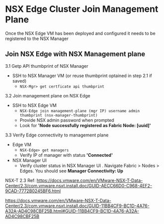 # NSX Edge Cluster Join Management Plane

Once the NSX Edge VM has been deployed and configured it needs to be registered to the NSX Manager

## Join NSX Edge with NSX Management plane

3.1 Getp API thumbprint of NSX Manager
  * SSH to NSX Manager VM (or reuse thumbprint optained in step 2.1 if saved)
    * `NSX-Mgr> get certficate api thumbprint`

3.2 Join management plane on NSX Edge
  * SSH to NSX Edge VM
    * `NSX-Edge join management-plane (mgr IP) username admin thumbprint (nsx-manager-thumbprint)`
    * Provide NSX admin password when prompted
    * Look for **'Node successfully registered as Fabric Node: [uuid]'**

3.3 Verify Edge connectivity to management plane
  * Edge VM
    * `NSX-Edge> get managers`
    * Verify IP of manager with status **'Connected'**
  * NSX Manager UI
    * Verify cluster status in NSX Manager UI . Navigate Fabric > Nodes > Edges.  You should see **Manager Connectivity: Up**

 NSX-T 2.3 Ref:
 https://docs.vmware.com/en/VMware-NSX-T-Data-Center/2.3/com.vmware.nsxt.install.doc/GUID-AECC66D0-C968-4EF2-9CAD-7772B0245BF6.html

 https://docs.vmware.com/en/VMware-NSX-T-Data-Center/2.3/com.vmware.nsxt.install.doc/GUID-11BB4CF9-BC1D-4A76-A32A-AD4C98CBF25B.html#GUID-11BB4CF9-BC1D-4A76-A32A-AD4C98CBF25B